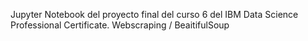 Jupyter Notebook del proyecto final del curso 6 del IBM Data Science Professional Certificate.
Webscraping / BeaitifulSoup
